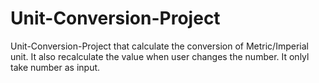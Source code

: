 # Unit-Conversion-Project
Unit-Conversion-Project that calculate the  conversion of Metric/Imperial unit. It also recalculate the value when user changes the number. It onlyl take number as input.  
